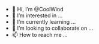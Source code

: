 - 👋 Hi, I’m @CoolWind
- 👀 I’m interested in ...
- 🌱 I’m currently learning ...
- 💞️ I’m looking to collaborate on ...
- 📫 How to reach me ...

<!---
CoolWi/CoolWi is a ✨ special ✨ repository because its `README.md` (this file) appears on your GitHub profile.
You can click the Preview link to take a look at your changes.
--->

